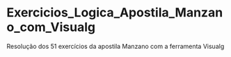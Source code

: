 # Exercicios_Logica_Apostila_Manzano_com_Visualg
Resolução dos 51 exercícios da apostila Manzano com a ferramenta Visualg
